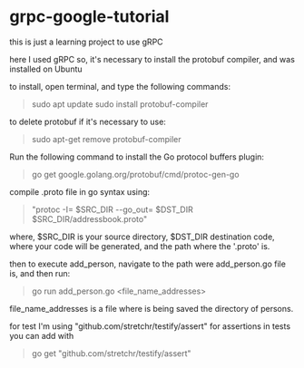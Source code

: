# grpc-google-tutorial
this is just a  learning project to use gRPC


here I used gRPC so,  it's necessary to install the protobuf compiler,  and was installed on Ubuntu

to install, open terminal, and type the following commands:

>sudo apt update
>sudo install protobuf-compiler

to delete protobuf if it's necessary to use:

>sudo apt-get remove protobuf-compiler

Run the following command to install the Go protocol buffers plugin:

>go get google.golang.org/protobuf/cmd/protoc-gen-go

compile .proto file in go syntax using:

> "protoc -I= $SRC_DIR --go_out= $DST_DIR $SRC_DIR/addressbook.proto"

where, $SRC_DIR is your source directory, $DST_DIR destination code, where your code will be generated, and the path where the '.proto' is.

then to execute add_person, navigate to the path were add_person.go file is, and then run:

>go run add_person.go <file_name_addresses>

file_name_addresses is a file where is being saved the directory of persons.

for test I'm using "github.com/stretchr/testify/assert" for assertions in tests you can add with

> go get "github.com/stretchr/testify/assert"